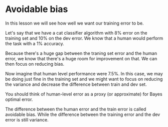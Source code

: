 # Avoidable bias

In this lesson we will see how well we want our training error to be.

Let's say that we have a cat classifier algorithm with 8% error on the training set and 10% on the dev error. We know that a human would perform the task with a 1% accuracy.

Because there's a huge gap between the traning set error and the human error, we know that there's a huge room for improvement on that. We can then focus on reducing bias.

Now imagine that human level performance were 7.5%. In this case, we may be doing just fine in the training set and we might want to focus on reducing the variance and decrease the difference between train and dev set.

You should think of human-level error as a proxy (or approximate) for Bayes optimal error.

The difference between the human error and the train error is called avoidable bias. While the difference between the training error and the dev error is still variance.
